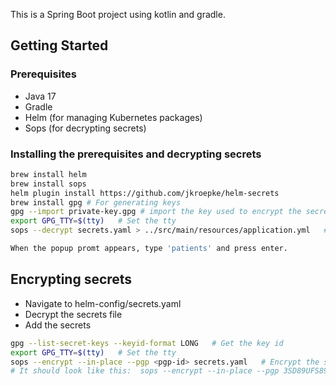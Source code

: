 This is a Spring Boot project using kotlin and gradle.

## Getting Started

### Prerequisites

- Java 17
- Gradle
- Helm (for managing Kubernetes packages)
- Sops (for decrypting secrets)

### Installing the prerequisites and decrypting secrets

```bash
brew install helm
brew install sops
helm plugin install https://github.com/jkroepke/helm-secrets  
brew install gpg # For generating keys
gpg --import private-key.gpg # import the key used to encrypt the secrets
export GPG_TTY=$(tty)   # Set the tty
sops --decrypt secrets.yaml > ../src/main/resources/application.yml   # Decrypt the secrets file

When the popup promt appears, type 'patients' and press enter.
```

## Encrypting secrets

- Navigate to helm-config/secrets.yaml
- Decrypt the secrets file
- Add the secrets

```bash
gpg --list-secret-keys --keyid-format LONG   # Get the key id
export GPG_TTY=$(tty)   # Set the tty
sops --encrypt --in-place --pgp <pgp-id> secrets.yaml   # Encrypt the secrets file
# It should look like this:  sops --encrypt --in-place --pgp 3SD89UFS89DF7S8DF7SD393898SDF789SDF99 secrets.yaml      
```
